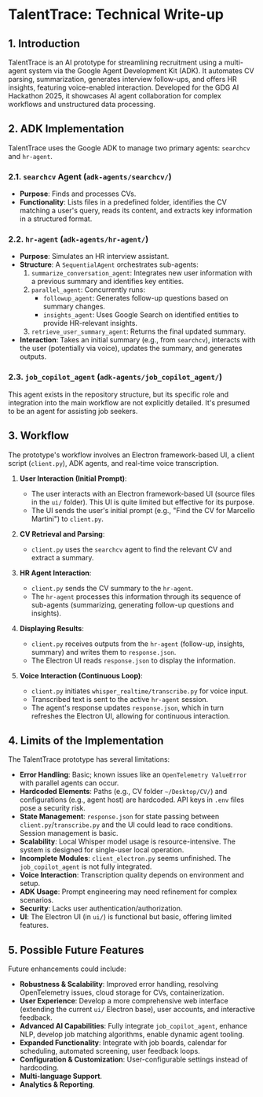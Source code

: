 # TalentTrace: Technical Write-up

## 1. Introduction

TalentTrace is an AI prototype for streamlining recruitment using a multi-agent system via the Google Agent Development Kit (ADK). It automates CV parsing, summarization, generates interview follow-ups, and offers HR insights, featuring voice-enabled interaction. Developed for the GDG AI Hackathon 2025, it showcases AI agent collaboration for complex workflows and unstructured data processing.

## 2. ADK Implementation

TalentTrace uses the Google ADK to manage two primary agents: `searchcv` and `hr-agent`.

### 2.1. `searchcv` Agent (`adk-agents/searchcv/`)

* **Purpose**: Finds and processes CVs.
* **Functionality**: Lists files in a predefined folder, identifies the CV matching a user's query, reads its content, and extracts key information in a structured format.

### 2.2. `hr-agent` (`adk-agents/hr-agent/`)

* **Purpose**: Simulates an HR interview assistant.
* **Structure**: A `SequentialAgent` orchestrates sub-agents:
  1. `summarize_conversation_agent`: Integrates new user information with a previous summary and identifies key entities.
  2. `parallel_agent`: Concurrently runs:
     * `followup_agent`: Generates follow-up questions based on summary changes.
     * `insights_agent`: Uses Google Search on identified entities to provide HR-relevant insights.
  3. `retrieve_user_summary_agent`: Returns the final updated summary.
* **Interaction**: Takes an initial summary (e.g., from `searchcv`), interacts with the user (potentially via voice), updates the summary, and generates outputs.

### 2.3. `job_copilot_agent` (`adk-agents/job_copilot_agent/`)

This agent exists in the repository structure, but its specific role and integration into the main workflow are not explicitly detailed. It's presumed to be an agent for assisting job seekers.

## 3. Workflow

The prototype's workflow involves an Electron framework-based UI, a client script (`client.py`), ADK agents, and real-time voice transcription.

1. **User Interaction (Initial Prompt)**:
   * The user interacts with an Electron framework-based UI (source files in the `ui/` folder). This UI is quite limited but effective for its purpose.
   * The UI sends the user's initial prompt (e.g., "Find the CV for Marcello Martini") to `client.py`.

2. **CV Retrieval and Parsing**:
   * `client.py` uses the `searchcv` agent to find the relevant CV and extract a summary.

3. **HR Agent Interaction**:
   * `client.py` sends the CV summary to the `hr-agent`.
   * The `hr-agent` processes this information through its sequence of sub-agents (summarizing, generating follow-up questions and insights).

4. **Displaying Results**:
   * `client.py` receives outputs from the `hr-agent` (follow-up, insights, summary) and writes them to `response.json`.
   * The Electron UI reads `response.json` to display the information.

5. **Voice Interaction (Continuous Loop)**:
   * `client.py` initiates `whisper_realtime/transcribe.py` for voice input.
   * Transcribed text is sent to the active `hr-agent` session.
   * The agent's response updates `response.json`, which in turn refreshes the Electron UI, allowing for continuous interaction.

## 4. Limits of the Implementation

The TalentTrace prototype has several limitations:

* **Error Handling**: Basic; known issues like an `OpenTelemetry ValueError` with parallel agents can occur.
* **Hardcoded Elements**: Paths (e.g., CV folder `~/Desktop/CV/`) and configurations (e.g., agent host) are hardcoded. API keys in `.env` files pose a security risk.
* **State Management**: `response.json` for state passing between `client.py`/`transcribe.py` and the UI could lead to race conditions. Session management is basic.
* **Scalability**: Local Whisper model usage is resource-intensive. The system is designed for single-user local operation.
* **Incomplete Modules**: `client_electron.py` seems unfinished. The `job_copilot_agent` is not fully integrated.
* **Voice Interaction**: Transcription quality depends on environment and setup.
* **ADK Usage**: Prompt engineering may need refinement for complex scenarios.
* **Security**: Lacks user authentication/authorization.
* **UI**: The Electron UI (in `ui/`) is functional but basic, offering limited features.

## 5. Possible Future Features

Future enhancements could include:

* **Robustness & Scalability**: Improved error handling, resolving OpenTelemetry issues, cloud storage for CVs, containerization.
* **User Experience**: Develop a more comprehensive web interface (extending the current `ui/` Electron base), user accounts, and interactive feedback.
* **Advanced AI Capabilities**: Fully integrate `job_copilot_agent`, enhance NLP, develop job matching algorithms, enable dynamic agent tooling.
* **Expanded Functionality**: Integrate with job boards, calendar for scheduling, automated screening, user feedback loops.
* **Configuration & Customization**: User-configurable settings instead of hardcoding.
* **Multi-language Support**.
* **Analytics & Reporting**.
